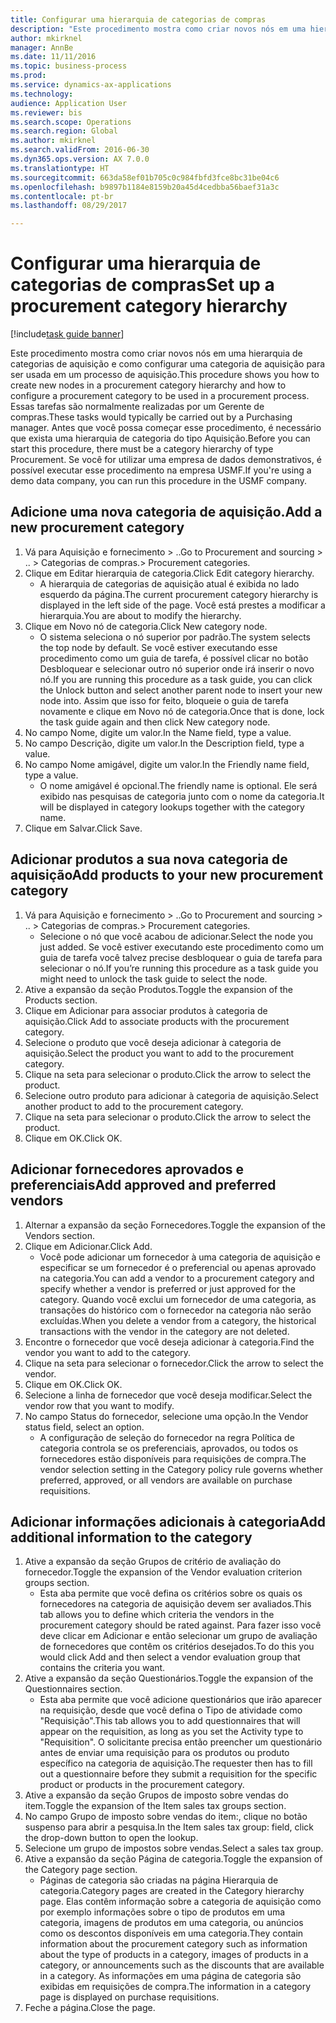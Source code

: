 ```yaml
--- 
title: Configurar uma hierarquia de categorias de compras
description: "Este procedimento mostra como criar novos nós em uma hierarquia de categorias de aquisição e como configurar uma categoria de aquisição para ser usada em um processo de aquisição."
author: mkirknel
manager: AnnBe
ms.date: 11/11/2016
ms.topic: business-process
ms.prod: 
ms.service: dynamics-ax-applications
ms.technology: 
audience: Application User
ms.reviewer: bis
ms.search.scope: Operations
ms.search.region: Global
ms.author: mkirknel
ms.search.validFrom: 2016-06-30
ms.dyn365.ops.version: AX 7.0.0
ms.translationtype: HT
ms.sourcegitcommit: 663da58ef01b705c0c984fbfd3fce8bc31be04c6
ms.openlocfilehash: b9897b1184e8159b20a45d4cedbba56baef31a3c
ms.contentlocale: pt-br
ms.lasthandoff: 08/29/2017

---
```

# <a name="set-up-a-procurement-category-hierarchy"></a><span data-ttu-id="2aff4-103">Configurar uma hierarquia de categorias de compras</span><span class="sxs-lookup"><span data-stu-id="2aff4-103">Set up a procurement category hierarchy</span></span>

[!include[task guide banner](../../includes/task-guide-banner.md)]

<span data-ttu-id="2aff4-104">Este procedimento mostra como criar novos nós em uma hierarquia de categorias de aquisição e como configurar uma categoria de aquisição para ser usada em um processo de aquisição.</span><span class="sxs-lookup"><span data-stu-id="2aff4-104">This procedure shows you how to create new nodes in a procurement category hierarchy and how to configure a procurement category to be used in a procurement process.</span></span> <span data-ttu-id="2aff4-105">Essas tarefas são normalmente realizadas por um Gerente de compras.</span><span class="sxs-lookup"><span data-stu-id="2aff4-105">These tasks would typically be carried out by a Purchasing manager.</span></span> <span data-ttu-id="2aff4-106">Antes que você possa começar esse procedimento, é necessário que exista uma hierarquia de categoria do tipo Aquisição.</span><span class="sxs-lookup"><span data-stu-id="2aff4-106">Before you can start this procedure, there must be a category hierarchy of type Procurement.</span></span> <span data-ttu-id="2aff4-107">Se você for utilizar uma empresa de dados demonstrativos, é possível executar esse procedimento na empresa USMF.</span><span class="sxs-lookup"><span data-stu-id="2aff4-107">If you're using a demo data company, you can run this procedure in the USMF company.</span></span>


## <a name="add-a-new-procurement-category"></a><span data-ttu-id="2aff4-108">Adicione uma nova categoria de aquisição.</span><span class="sxs-lookup"><span data-stu-id="2aff4-108">Add a new procurement category</span></span>
1. <span data-ttu-id="2aff4-109">Vá para Aquisição e fornecimento > ..</span><span class="sxs-lookup"><span data-stu-id="2aff4-109">Go to Procurement and sourcing > ..</span></span> <span data-ttu-id="2aff4-110">> Categorias de compras.</span><span class="sxs-lookup"><span data-stu-id="2aff4-110">> Procurement categories.</span></span>
2. <span data-ttu-id="2aff4-111">Clique em Editar hierarquia de categoria.</span><span class="sxs-lookup"><span data-stu-id="2aff4-111">Click Edit category hierarchy.</span></span>
    * <span data-ttu-id="2aff4-112">A hierarquia de categorias de aquisição atual é exibida no lado esquerdo da página.</span><span class="sxs-lookup"><span data-stu-id="2aff4-112">The current procurement category hierarchy is displayed in the left side of the page.</span></span> <span data-ttu-id="2aff4-113">Você está prestes a modificar a hierarquia.</span><span class="sxs-lookup"><span data-stu-id="2aff4-113">You  are about to modify the hierarchy.</span></span>  
3. <span data-ttu-id="2aff4-114">Clique em Novo nó de categoria.</span><span class="sxs-lookup"><span data-stu-id="2aff4-114">Click New category node.</span></span>
    * <span data-ttu-id="2aff4-115">O sistema seleciona o nó superior por padrão.</span><span class="sxs-lookup"><span data-stu-id="2aff4-115">The system selects the top node by default.</span></span> <span data-ttu-id="2aff4-116">Se você estiver executando esse procedimento como um guia de tarefa, é possível clicar no botão Desbloquear e selecionar outro nó superior onde irá inserir o novo nó.</span><span class="sxs-lookup"><span data-stu-id="2aff4-116">If you are running this procedure as a task guide, you can click the Unlock button and select another parent node to insert your new node into.</span></span> <span data-ttu-id="2aff4-117">Assim que isso for feito, bloqueie o guia de tarefa novamente e clique em Novo nó de categoria.</span><span class="sxs-lookup"><span data-stu-id="2aff4-117">Once that is done, lock the task guide again and then click New category node.</span></span>  
4. <span data-ttu-id="2aff4-118">No campo Nome, digite um valor.</span><span class="sxs-lookup"><span data-stu-id="2aff4-118">In the Name field, type a value.</span></span>
5. <span data-ttu-id="2aff4-119">No campo Descrição, digite um valor.</span><span class="sxs-lookup"><span data-stu-id="2aff4-119">In the Description field, type a value.</span></span>
6. <span data-ttu-id="2aff4-120">No campo Nome amigável, digite um valor.</span><span class="sxs-lookup"><span data-stu-id="2aff4-120">In the Friendly name field, type a value.</span></span>
    * <span data-ttu-id="2aff4-121">O nome amigável é opcional.</span><span class="sxs-lookup"><span data-stu-id="2aff4-121">The friendly name is optional.</span></span> <span data-ttu-id="2aff4-122">Ele será exibido nas pesquisas de categoria junto com o nome da categoria.</span><span class="sxs-lookup"><span data-stu-id="2aff4-122">It will be displayed in category lookups together with the category name.</span></span>  
7. <span data-ttu-id="2aff4-123">Clique em Salvar.</span><span class="sxs-lookup"><span data-stu-id="2aff4-123">Click Save.</span></span>

## <a name="add-products-to-your-new-procurement-category"></a><span data-ttu-id="2aff4-124">Adicionar produtos a sua nova categoria de aquisição</span><span class="sxs-lookup"><span data-stu-id="2aff4-124">Add products to your new procurement category</span></span>
1. <span data-ttu-id="2aff4-125">Vá para Aquisição e fornecimento > ..</span><span class="sxs-lookup"><span data-stu-id="2aff4-125">Go to Procurement and sourcing > ..</span></span> <span data-ttu-id="2aff4-126">> Categorias de compras.</span><span class="sxs-lookup"><span data-stu-id="2aff4-126">> Procurement categories.</span></span>
    * <span data-ttu-id="2aff4-127">Selecione o nó que você acabou de adicionar.</span><span class="sxs-lookup"><span data-stu-id="2aff4-127">Select the node you just added.</span></span> <span data-ttu-id="2aff4-128">Se você estiver executando este procedimento como um guia de tarefa você talvez precise desbloquear o guia de tarefa para selecionar o nó.</span><span class="sxs-lookup"><span data-stu-id="2aff4-128">If you’re running this procedure as a task guide you might need to unlock the task guide to select the node.</span></span>  
2. <span data-ttu-id="2aff4-129">Ative a expansão da seção Produtos.</span><span class="sxs-lookup"><span data-stu-id="2aff4-129">Toggle the expansion of the Products section.</span></span>
3. <span data-ttu-id="2aff4-130">Clique em Adicionar para associar produtos à categoria de aquisição.</span><span class="sxs-lookup"><span data-stu-id="2aff4-130">Click Add to associate products with the procurement category.</span></span>
4. <span data-ttu-id="2aff4-131">Selecione o produto que você deseja adicionar à categoria de aquisição.</span><span class="sxs-lookup"><span data-stu-id="2aff4-131">Select the product you want to add to the procurement category.</span></span>
5. <span data-ttu-id="2aff4-132">Clique na seta para selecionar o produto.</span><span class="sxs-lookup"><span data-stu-id="2aff4-132">Click the arrow to select the product.</span></span>
6. <span data-ttu-id="2aff4-133">Selecione outro produto para adicionar à categoria de aquisição.</span><span class="sxs-lookup"><span data-stu-id="2aff4-133">Select another product to add to the procurement category.</span></span>
7. <span data-ttu-id="2aff4-134">Clique na seta para selecionar o produto.</span><span class="sxs-lookup"><span data-stu-id="2aff4-134">Click the arrow to select the product.</span></span>
8. <span data-ttu-id="2aff4-135">Clique em OK.</span><span class="sxs-lookup"><span data-stu-id="2aff4-135">Click OK.</span></span>

## <a name="add-approved-and-preferred-vendors"></a><span data-ttu-id="2aff4-136">Adicionar fornecedores aprovados e preferenciais</span><span class="sxs-lookup"><span data-stu-id="2aff4-136">Add approved and preferred vendors</span></span>
1. <span data-ttu-id="2aff4-137">Alternar a expansão da seção Fornecedores.</span><span class="sxs-lookup"><span data-stu-id="2aff4-137">Toggle the expansion of the Vendors section.</span></span>
2. <span data-ttu-id="2aff4-138">Clique em Adicionar.</span><span class="sxs-lookup"><span data-stu-id="2aff4-138">Click Add.</span></span>
    * <span data-ttu-id="2aff4-139">Você pode adicionar um fornecedor à uma categoria de aquisição e especificar se um fornecedor é o preferencial ou apenas aprovado na categoria.</span><span class="sxs-lookup"><span data-stu-id="2aff4-139">You can add a vendor to a procurement category and specify whether a vendor is preferred or just approved for the category.</span></span> <span data-ttu-id="2aff4-140">Quando você exclui um fornecedor de uma categoria, as transações do histórico com o fornecedor na categoria não serão excluídas.</span><span class="sxs-lookup"><span data-stu-id="2aff4-140">When you delete a vendor from a category, the historical transactions with the vendor in the category are not deleted.</span></span>   
3. <span data-ttu-id="2aff4-141">Encontre o fornecedor que você deseja adicionar à categoria.</span><span class="sxs-lookup"><span data-stu-id="2aff4-141">Find the vendor you want to add to the category.</span></span>
4. <span data-ttu-id="2aff4-142">Clique na seta para selecionar o fornecedor.</span><span class="sxs-lookup"><span data-stu-id="2aff4-142">Click the arrow to select the vendor.</span></span>
5. <span data-ttu-id="2aff4-143">Clique em OK.</span><span class="sxs-lookup"><span data-stu-id="2aff4-143">Click OK.</span></span>
6. <span data-ttu-id="2aff4-144">Selecione a linha de fornecedor que você deseja modificar.</span><span class="sxs-lookup"><span data-stu-id="2aff4-144">Select the vendor row that you want to modify.</span></span>
7. <span data-ttu-id="2aff4-145">No campo Status do fornecedor, selecione uma opção.</span><span class="sxs-lookup"><span data-stu-id="2aff4-145">In the Vendor status field, select an option.</span></span>
    * <span data-ttu-id="2aff4-146">A configuração de seleção do fornecedor na regra Política de categoria controla se os preferenciais, aprovados, ou todos os fornecedores estão disponíveis para requisições de compra.</span><span class="sxs-lookup"><span data-stu-id="2aff4-146">The vendor selection setting in the Category policy rule governs whether preferred, approved, or all vendors are available on purchase requisitions.</span></span>   

## <a name="add-additional-information-to-the-category"></a><span data-ttu-id="2aff4-147">Adicionar informações adicionais à categoria</span><span class="sxs-lookup"><span data-stu-id="2aff4-147">Add additional information to the category</span></span>
1. <span data-ttu-id="2aff4-148">Ative a expansão da seção Grupos de critério de avaliação do fornecedor.</span><span class="sxs-lookup"><span data-stu-id="2aff4-148">Toggle the expansion of the Vendor evaluation criterion groups section.</span></span>
    * <span data-ttu-id="2aff4-149">Esta aba permite que você defina os critérios sobre os quais os fornecedores na categoria de aquisição devem ser avaliados.</span><span class="sxs-lookup"><span data-stu-id="2aff4-149">This tab allows you to define which criteria the vendors in the procurement category should be rated against.</span></span> <span data-ttu-id="2aff4-150">Para fazer isso você deve clicar em Adicionar e então selecionar um grupo de avaliação de fornecedores que contêm os critérios desejados.</span><span class="sxs-lookup"><span data-stu-id="2aff4-150">To do this you would click Add and then select a vendor evaluation group that contains the criteria you want.</span></span>  
2. <span data-ttu-id="2aff4-151">Ative a expansão da seção Questionários.</span><span class="sxs-lookup"><span data-stu-id="2aff4-151">Toggle the expansion of the Questionnaires section.</span></span>
    * <span data-ttu-id="2aff4-152">Esta aba permite que você adicione questionários que irão aparecer na requisição, desde que você defina o Tipo de atividade como "Requisição".</span><span class="sxs-lookup"><span data-stu-id="2aff4-152">This tab allows you to add questionnaires that will appear on the requisition, as long as you set the Activity type to "Requisition".</span></span> <span data-ttu-id="2aff4-153">O solicitante precisa então preencher um questionário antes de enviar uma requisição para os produtos ou produto específico na categoria de aquisição.</span><span class="sxs-lookup"><span data-stu-id="2aff4-153">The requester then has to fill out a questionnaire before they submit a requisition for the specific product or products in the procurement category.</span></span>  
3. <span data-ttu-id="2aff4-154">Ative a expansão da seção Grupos de imposto sobre vendas do item.</span><span class="sxs-lookup"><span data-stu-id="2aff4-154">Toggle the expansion of the Item sales tax groups section.</span></span>
4. <span data-ttu-id="2aff4-155">No campo Grupo de imposto sobre vendas do item:, clique no botão suspenso para abrir a pesquisa.</span><span class="sxs-lookup"><span data-stu-id="2aff4-155">In the Item sales tax group: field, click the drop-down button to open the lookup.</span></span>
5. <span data-ttu-id="2aff4-156">Selecione um grupo de impostos sobre vendas.</span><span class="sxs-lookup"><span data-stu-id="2aff4-156">Select a sales tax group.</span></span>
6. <span data-ttu-id="2aff4-157">Ative a expansão da seção Página de categoria.</span><span class="sxs-lookup"><span data-stu-id="2aff4-157">Toggle the expansion of the Category page section.</span></span>
    * <span data-ttu-id="2aff4-158">Páginas de categoria são criadas na página Hierarquia de categoria.</span><span class="sxs-lookup"><span data-stu-id="2aff4-158">Category pages are created in the Category hierarchy page.</span></span> <span data-ttu-id="2aff4-159">Elas contêm informação sobre a categoria de aquisição como por exemplo informações sobre o tipo de produtos em uma categoria, imagens de produtos em uma categoria, ou anúncios como os descontos disponíveis em uma categoria.</span><span class="sxs-lookup"><span data-stu-id="2aff4-159">They contain information about the procurement category such as information about the type of products in a category, images of products in a category, or announcements such as the discounts that are available in a category.</span></span> <span data-ttu-id="2aff4-160">As informações em uma página de categoria são exibidas em requisições de compra.</span><span class="sxs-lookup"><span data-stu-id="2aff4-160">The information in a category page is displayed on purchase requisitions.</span></span>  
7. <span data-ttu-id="2aff4-161">Feche a página.</span><span class="sxs-lookup"><span data-stu-id="2aff4-161">Close the page.</span></span>


